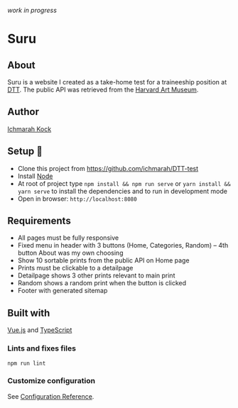*work in progress*
# Suru

## About
Suru is a website I created as a take-home test for a traineeship position at [DTT](https://www.d-tt.nl/). The public API was retrieved from the [Harvard Art Museum](https://www.harvardartmuseums.org/).   

## Author
[Ichmarah Kock](https://www.linkedin.com/in/ichmarah)

## Setup :rocket:
* Clone this project from https://github.com/ichmarah/DTT-test
* Install [Node](https://nodejs.org)
* At root of project type `npm install && npm run serve` or `yarn install && yarn serve`
 to install the dependencies and to run in development mode
* Open in browser: `http://localhost:8080`

## Requirements
* All pages must be fully responsive
* Fixed menu in header with 3 buttons (Home, Categories, Random) – 4th button About was my own choosing
* Show 10 sortable prints from the public API on Home page
* Prints must be clickable to a detailpage
* Detailpage shows 3 other prints relevant to main print
* Random shows a random print when the button is clicked
* Footer with generated sitemap

## Built with
[Vue.js](https://vuejs.org/) and [TypeScript](https://www.typescriptlang.org/)

### Lints and fixes files
```
npm run lint
```

### Customize configuration
See [Configuration Reference](https://cli.vuejs.org/config/).



